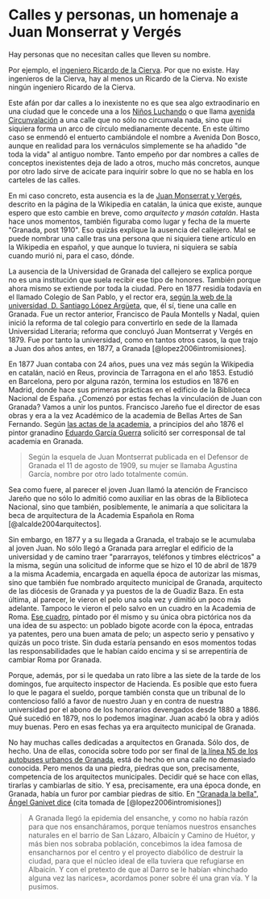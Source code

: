 # Calles y personas, un homenaje a Juan Monserrat y Vergés

Hay personas que no necesitan calles que lleven su nombre.

Por ejemplo,
el
[ingeniero Ricardo de la Cierva](https://www.change.org/p/ayuntamiento-de-granada-llamar-arquitecto-juan-montserrat-verg%C3%A9s-a-la-calle-ingeniero-ricardo-de-la-cierva). Por
que no existe. Hay ingenieros de la Cierva, hay al menos un Ricardo de
la Cierva. No existe ningún ingeniero Ricardo de la Cierva. 

Este afán por dar calles a lo inexistente no es que sea algo
extraodinario en una ciudad que le concede una a
los
[Niños Luchando](http://granadaimedia.com/calle-ninos-luchando-granada/) o
que
llama
[avenida Circunvalación](http://granada.callejero.net/calle-de-la-circunvalacion-zaidin.html) a
una calle que no sólo no circunvala nada, sino que ni siquiera forma
un arco de círculo medianamente decente. En este último caso se
enmendó el entuerto cambiándole el nombre a Avenida Don Bosco, aunque
en realidad para los vernáculos simplemente se ha añadido "de toda la
vida" al antiguo nombre. Tanto empeño por dar nombres a calles de
conceptos inexistentes deja de lado a otros, mucho más
concretos, aunque por otro lado sirve de acicate para inquirir sobre
lo que no se habla en los carteles de las calles.

En mi caso concreto, esta ausencia es la
de
[Juan Monserrat y Vergés](https://ca.wikipedia.org/wiki/Joan_Montserrat_Verg%C3%A9s),
descrito en la página de la Wikipedia en catalán, la única que existe,
aunque espero que esto cambie en breve, como *arquitecto y masón
catalán*. Hasta hace unos momentos, también figuraba como lugar y
fecha de la muerte "Granada, post 1910". Eso quizás explique la
ausencia del callejero. Mal se puede nombrar una calle tras una
persona que ni siquiera tiene artículo en la Wikipedia en español, y
que aunque lo tuviera, ni siquiera se sabía cuando murió ni, para el
caso, dónde. 

La ausencia de la Universidad de Granada del callejero se explica
porque no es una institución que suela recibir ese tipo de
honores. También porque ahora mismo se extiende por toda la
ciudad. Pero en 1877 residía todavía en el llamado Colegio de San
Pablo, y el rector era, [según la web de la universidad,  D. Santiago López Argüeta](http://www.ugr.es/~archivo/sigloxix.htm), que, 
él sí, tiene una calle en Granada. Fue un rector anterior, Francisco
de Paula Montells y Nadal, quien inició la reforma de tal colegio para
convertirlo en sede de la llamada Universidad Literaria; reforma que
concluyó Juan Montserrat y Vergés en 1879. Fue por tanto la
universidad, como en tantos otros casos, la que trajo a Juan dos años
antes, en 1877, a Granada [@lopez2006intromisiones].

En 1877 Juan contaba con 24 años, pues una vez más según la Wikipedia
en catalán, nació en Reus, provincia de Tarragona en el
año 1853. Estudió en Barcelona, pero por alguna razón, termina los
estudios en 1876 en Madrid, donde hace sus primeras prácticas en el
edificio de la Biblioteca Nacional de España. ¿Comenzó por estas
fechas la vinculación de Juan con Granada? Vamos a unir los
puntos. Francisco Jareño fue el director de esas obras y era a la vez
Académico de la academia de Bellas Artes de San
Fernando. Según
[las actas de la academia](http://www.cervantesvirtual.com/portales/bellas_artes_san_fernando/partes/248345/real-academia-de-bellas-artes-de-san-fernando-comision-de-arquitectura-libros-de-actas-1786-1959-160),
a principios del año 1876 el pintor
granadino
[Eduardo García Guerra](https://es.wikipedia.org/wiki/Eduardo_Garc%C3%ADa_Guerra) solicitó
ser corresponsal de tal academia en Granada. 

>Según la esquela de Juan Montserrat publicada en el Defensor de
>Granada el 11 de agosto de 1909, su mujer se llamaba Agustina
>García, nombre por otro lado totalmente común. 

Sea como fuere, al parecer el joven Juan llamó la atención de Francisco
Jareño que no sólo lo admitió como auxiliar en las obras de la
Biblioteca Nacional, sino que también, posiblemente, le animaría a que
solicitara la beca de arquitectura de la Academia Española en Roma
[@alcalde2004arquitectos]. 

Sin embargo, en 1877 y a su llegada a Granada, el trabajo se le
acumulaba al joven Juan. No sólo llegó a Granada para arreglar el
edificio de la universidad y de camino traer "pararrayos, teléfonos y
timbres eléctricos" a la misma, según una solicitud de informe que se
hizo el 10 de abril de 1879 a la misma Academia, encargada en aquella
época de autorizar las mismas, sino que también fue nombrado
arquitecto municipal de Granada, arquitecto de las diócesis de Granada
y ya puestos de la de Guadiz Baza. En esta última, al parecer, le
vieron el pelo una sola vez y dimitió un poco más adelante. Tampoco le
vieron el pelo salvo en un cuadro en la Academia de Roma. [Ese cuadro](http://www.elindependientedegranada.es/ciudadania/catalanes-que-hicieron-granada),
pintado por él mismo y su única obra pictórica nos da una idea de su
aspecto: un poblado bigote acorde con la época, entradas ya patentes,
pero una buen amata de pelo; un aspecto serio y pensativo y quizás un
poco triste. Sin duda estaría pensando en esos momentos todas las
responsabilidades que le habían caído encima y si se arrepentiría de
cambiar Roma por Granada.


Porque, además,
por si le quedaba un rato libre a las siete de la tarde de los
domingos, fue arquitecto inspector de Hacienda. Es posible que esto
fuera lo que le pagara el sueldo, porque también consta que un
tribunal de lo contencioso falló a favor de nuestro Juan y en contra
de nuestra universidad por el abono de los honorarios devengados desde
1880 a 1886. Qué sucedió en 1879, nos lo podemos imaginar. Juan acabó
la obra y adiós muy buenas. Pero en esas fechas ya era arquitecto
municipal de Granada. 

No hay muchas calles dedicadas a arquitectos en Granada. Sólo dos, de
hecho. Una de ellas, conocida sobre todo por ser final de [la línea N5
de los autobuses urbanos de Granada](http://www.movilidadgranada.com/bus_linea.php?idioma=es&linea=N5),
está de hecho en una calle no demasiado conocida. Pero menos da una
piedra, piedras que son, precisamente, competencia de los arquitectos
municipales. Decidir qué se hace con ellas, tirarlas y cambiarlas de
sitio. Y esa, precisamente, era una época donde, en Granada, había
un furor por cambiar piedras de sitio. En ["Granada la bella", Ángel
Ganivet dice](https://es.wikisource.org/wiki/Granada_la_bella:_04)
(cita tomada de [@lopez2006intromisiones])

>A Granada llegó la epidemia del ensanche, y como no había razón para que nos ensancháramos, porque teníamos nuestros ensanches naturales en el barrio de San Lázaro, Albaicín y Camino de Huétor, y más bien nos sobraba población, concebimos la idea famosa de ensancharnos por el centro y el proyecto diabólico de destruir la ciudad, para que el núcleo ideal de ella tuviera que refugiarse en Albaicín. Y con el pretexto de que al Darro se le habían «hinchado alguna vez las narices», acordamos poner sobre él una gran vía. Y la pusimos.



